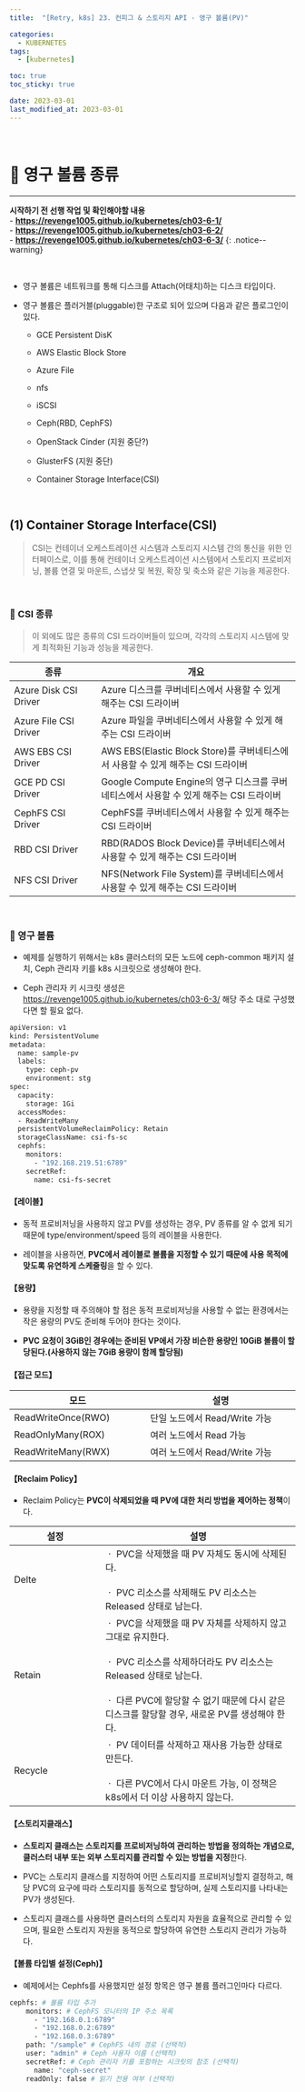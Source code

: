 ```yaml
---
title:  "[Retry, k8s] 23. 컨피그 & 스토리지 API - 영구 볼륨(PV)" 

categories:
  - KUBERNETES
tags:
  - [kubernetes]

toc: true
toc_sticky: true

date: 2023-03-01
last_modified_at: 2023-03-01
---
```

<br>

# 🔔 영구 볼륨 종류
---

<style>
table {
    font-size: 12pt;
}
table th:first-of-type {
    width: 5%;
}
table th:nth-of-type(2) {
    width: 15%;
}
table th:nth-of-type(3) {
    width: 50%;
}
table th:nth-of-type(4) {
    width: 30%;
}
</style>

**시작하기 전 선행 작업 및 확인해야할 내용** <br> - **<https://revenge1005.github.io/kubernetes/ch03-6-1/>** <br> - **<https://revenge1005.github.io/kubernetes/ch03-6-2/>** <br> - **<https://revenge1005.github.io/kubernetes/ch03-6-3/>**
{: .notice--warning}

<br>

+ 영구 볼륨은 네트워크를 통해 디스크를 Attach(어태치)하는 디스크 타입이다.

+ 영구 볼륨은 플러거블(pluggable)한 구조로 되어 있으며 다음과 같은 플로그인이 있다.

    - GCE Persistent DisK

    - AWS Elastic Block Store

    - Azure File

    - nfs

    - iSCSI

    - Ceph(RBD, CephFS)

    - OpenStack Cinder (지원 중단?)

    - GlusterFS (지원 중단)

    - Container Storage Interface(CSI)


<br>

## (1) Container Storage Interface(CSI)

> CSI는 컨테이너 오케스트레이션 시스템과 스토리지 시스템 간의 통신을 위한 인터페이스로, 이를 통해 컨테이너 오케스트레이션 시스템에서 스토리지 프로비저닝, 볼륨 연결 및 마운트, 스냅샷 및 복원, 확장 및 축소와 같은 기능을 제공한다.

<br>
  
### 📜 CSI 종류 

> 이 외에도 많은 종류의 CSI 드라이버들이 있으며, 각각의 스토리지 시스템에 맞게 최적화된 기능과 성능을 제공한다.

|종류|개요|
|---|---|
|Azure Disk CSI Driver|Azure 디스크를 쿠버네티스에서 사용할 수 있게 해주는 CSI 드라이버|
|Azure File CSI Driver|Azure 파일을 쿠버네티스에서 사용할 수 있게 해주는 CSI 드라이버|
|AWS EBS CSI Driver|AWS EBS(Elastic Block Store)를 쿠버네티스에서 사용할 수 있게 해주는 CSI 드라이버|
|GCE PD CSI Driver|Google Compute Engine의 영구 디스크를 쿠버네티스에서 사용할 수 있게 해주는 CSI 드라이버|
|CephFS CSI Driver|CephFS를 쿠버네티스에서 사용할 수 있게 해주는 CSI 드라이버|
|RBD CSI Driver|RBD(RADOS Block Device)를 쿠버네티스에서 사용할 수 있게 해주는 CSI 드라이버|
|NFS CSI Driver|NFS(Network File System)를 쿠버네티스에서 사용할 수 있게 해주는 CSI 드라이버|

<br>
  
### 📜 영구 볼륨

+ 예제를 실행하기 위해서는 k8s 클러스터의 모든 노드에 ceph-common 패키지 설치, Ceph 관리자 키를 k8s 시크릿으로 생성해야 한다.

+ Ceph 관리자 키 시크릿 생성은 <https://revenge1005.github.io/kubernetes/ch03-6-3/> 해당 주소 대로 구성했다면 할 필요 없다.

```bash
apiVersion: v1
kind: PersistentVolume
metadata:
  name: sample-pv
  labels:
    type: ceph-pv
    environment: stg
spec:
  capacity:
    storage: 1Gi
  accessModes:
  - ReadWriteMany
  persistentVolumeReclaimPolicy: Retain
  storageClassName: csi-fs-sc
  cephfs:
    monitors:
      - "192.168.219.51:6789"
    secretRef:
      name: csi-fs-secret
```

#### 【레이블】

+ 동적 프로비저닝을 사용하지 않고 PV를 생성하는 경우, PV 종류를 알 수 없게 되기 때문에 type/environment/speed 등의 레이블을 사용한다.

+ 레이블을 사용하면, **PVC에서 레이블로 볼륨을 지정할 수 있기 때문에 사용 목적에 맞도록 유연하게 스케줄링**을 할 수 있다.


#### 【용량】

+ 용량을 지정할 때 주의해야 할 점은 동적 프로비저닝을 사용할 수 없는 환경에서는 작은 용량의 PV도 준비해 두어야 한다는 것이다.

+ **PVC 요청이 3GiB인 경우에는 준비된 VP에서 가장 비슨한 용량인 10GiB 볼륨이 할당된다.(사용하지 않는 7GiB 용량이 함께 할당됨)**


#### 【접근 모드】

|모드|설명|
|---|---|
|ReadWriteOnce(RWO)|단일 노드에서 Read/Write 가능|
|ReadOnlyMany(ROX)|여러 노드에서 Read 가능|
|ReadWriteMany(RWX)|여러 노드에서 Read/Write 가능|


#### 【Reclaim Policy】

+ Reclaim Policy는 **PVC이 삭제되었을 때 PV에 대한 처리 방법을 제어하는 정책**이다.

|설정|설명|
|---|---|
|Delte|ㆍ PVC을 삭제했을 때 PV 자체도 동시에 삭제된다. <br><br>ㆍ PVC 리소스를 삭제해도 PV 리소스는 Released 상태로 남는다.|
|Retain|ㆍ PVC을 삭제했을 때 PV 자체를 삭제하지 않고 그대로 유지한다. <br><br>ㆍ PVC 리소스를 삭제하더라도 PV 리소스는 Released 상태로 남는다.<br><br>ㆍ 다른 PVC에 할당할 수 없기 때문에 다시 같은 디스크를 할당할 경우, 새로운 PV를 생성해야 한다.|
|Recycle|ㆍ PV 데이터를 삭제하고 재사용 가능한 상태로 만든다.<br><br>ㆍ 다른 PVC에서 다시 마운트 가능, 이 정책은 k8s에서 더 이상 사용하지 않는다.|


#### 【스토리지클래스】

+ **스토리지 클래스는 스토리지를 프로비저닝하여 관리하는 방법을 정의하는 개념으로, 클러스터 내부 또는 외부 스토리지를 관리할 수 있는 방법을 지정**한다.

+ PVC는 스토리지 클래스를 지정하여 어떤 스토리지를 프로비저닝할지 결정하고, 해당 PVC의 요구에 따라 스토리지를 동적으로 할당하며, 실제 스토리지를 나타내는 PV가 생성된다.

+ 스토리지 클래스를 사용하면 클러스터의 스토리지 자원을 효율적으로 관리할 수 있으며, 필요한 스토리지 자원을 동적으로 할당하여 유연한 스토리지 관리가 가능하다.


#### 【볼륨 타입별 설정(Ceph)】

- 예제에서는 Cephfs를 사용했지만 설정 항목은 영구 볼륨 플러그인마다 다르다.

```bash
cephfs: # 볼륨 타입 추가
    monitors: # CephFS 모니터의 IP 주소 목록
      - "192.168.0.1:6789"
      - "192.168.0.2:6789"
      - "192.168.0.3:6789"
    path: "/sample" # CephFS 내의 경로 (선택적)
    user: "admin" # Ceph 사용자 이름 (선택적)
    secretRef: # Ceph 관리자 키를 포함하는 시크릿의 참조 (선택적)
      name: "ceph-secret"
    readOnly: false # 읽기 전용 여부 (선택적)
```

<br>